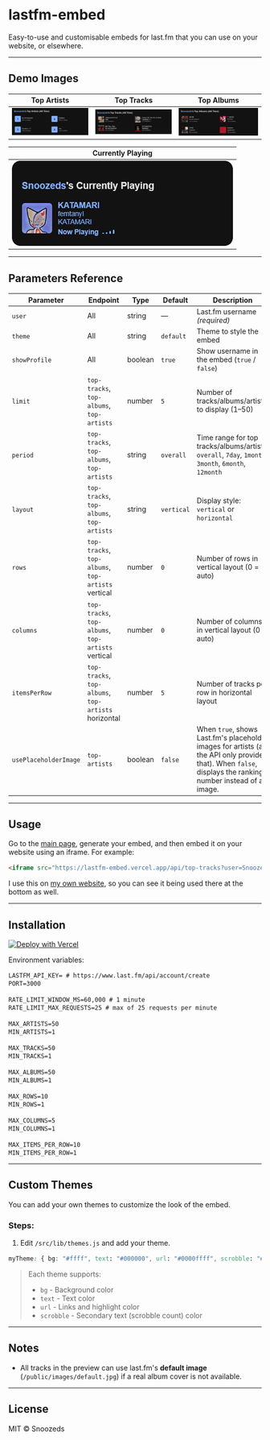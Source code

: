 # lastfm-embed

Easy-to-use and customisable embeds for last.fm that you can use on your website, or elsewhere.

---

## Demo Images

| Top Artists | Top Tracks | Top Albums |
|-------------|------------|------------|
| ![](/wiki/top-artists.png) | ![](/wiki/top-tracks.png) | ![](/wiki/top-albums.png) |

<div align="center">

| Currently Playing |
|-------------------|
| ![](/wiki/currently-playing.png) |

</div>


---

## Parameters Reference

| Parameter        | Endpoint             | Type       | Default       | Description |
|-----------------|--------------------|-----------|---------------|-------------|
| `user`          | All                | string    | —             | Last.fm username *(required)* |
| `theme`         | All                | string    | `default`     | Theme to style the embed |
| `showProfile`   | All                | boolean   | `true`       | Show username in the embed (`true` / `false`) |
| `limit`         | `top-tracks`, `top-albums`, `top-artists`       | number    | `5`           | Number of tracks/albums/artists to display (1–50) |
| `period`        | `top-tracks`, `top-albums`, `top-artists`        | string    | `overall`     | Time range for top tracks/albums/artists: `overall`, `7day`, `1month`, `3month`, `6month`, `12month` |
| `layout`        | `top-tracks`, `top-albums`, `top-artists`        | string    | `vertical`    | Display style: `vertical` or `horizontal` |
| `rows`          | `top-tracks`, `top-albums`, `top-artists`  vertical | number | `0`           | Number of rows in vertical layout (0 = auto) |
| `columns`       | `top-tracks`, `top-albums`, `top-artists`  vertical | number | `0`           | Number of columns in vertical layout (0 = auto) |
| `itemsPerRow`   | `top-tracks`, `top-albums`, `top-artists`  horizontal | number | `5`           | Number of tracks per row in horizontal layout |
| `usePlaceholderImage` | `top-artists` | boolean | `false` | When `true`, shows Last.fm's placeholder images for artists (as the API only provides that). When `false`, displays the ranking number instead of an image.

---

## Usage

Go to the [main page](https://lastfm-embed.vercel.app/), generate your embed, and then embed it on your website using an iframe. For example:
```html
<iframe src="https://lastfm-embed.vercel.app/api/top-tracks?user=Snoozeds"></iframe>
```

I use this on [my own website](https://snoozeds.com), so you can see it being used there at the bottom as well.

---

## Installation

[![Deploy with Vercel](https://vercel.com/button)](https://vercel.com/new/clone?repository-url=https%3A%2F%2Fgithub.com%2FSnoozeds%2Flastfm-embed)

Environment variables:
```
LASTFM_API_KEY= # https://www.last.fm/api/account/create
PORT=3000

RATE_LIMIT_WINDOW_MS=60,000 # 1 minute
RATE_LIMIT_MAX_REQUESTS=25 # max of 25 requests per minute

MAX_ARTISTS=50
MIN_ARTISTS=1

MAX_TRACKS=50
MIN_TRACKS=1

MAX_ALBUMS=50
MIN_ALBUMS=1

MAX_ROWS=10
MIN_ROWS=1

MAX_COLUMNS=5
MIN_COLUMNS=1

MAX_ITEMS_PER_ROW=10
MIN_ITEMS_PER_ROW=1
```

---

## Custom Themes

You can add your own themes to customize the look of the embed.

### Steps:

1. Edit `/src/lib/themes.js` and add your theme.
```css
myTheme: { bg: "#ffff", text: "#000000", url: "#0000ffff", scrobble: "#ffff" },
````

> Each theme supports:  
> - `bg` - Background color  
> - `text` - Text color  
> - `url` - Links and highlight color  
> - `scrobble` - Secondary text (scrobble count) color

---

## Notes

- All tracks in the preview can use last.fm's **default image** (`/public/images/default.jpg`) if a real album cover is not available.  

---

## License

MIT © Snoozeds
